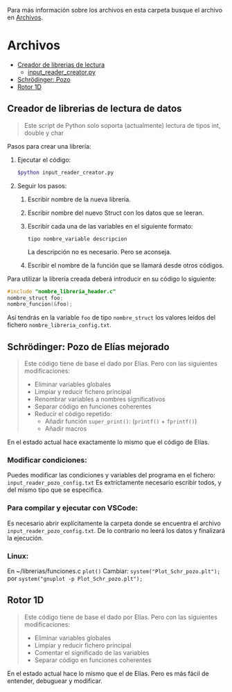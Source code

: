 Para más información sobre los archivos en esta carpeta busque el archivo en [Archivos](#archivos).

# Archivos
- [Creador de librerias de lectura](leer%datos_creador%de%libreria/)
  - [input_reader_creator.py](#creador-de-librerias-de-lectura-de-datos)
- [Schrödinger: Pozo](#schrödinger-pozo-de-elías-mejorado)
- [Rotor 1D](#rotor-1D)



<!-- pagebreak -->

## Creador de librerias de lectura de datos
> Este script de Python solo soporta (actualmente) lectura de tipos int, double y char
> 
Pasos para crear una librería:
1) Ejecutar el código:
   ```bash
   $python input_reader_creator.py
   ```
2) Seguir los pasos:
   1) Escribir nombre de la nueva libreria.
   2) Escribir nombre del nuevo Struct con los datos que se leeran.
   3) Escribir cada una de las variables en el siguiente formato:
        ``` 
        tipo nombre_variable descripcion
        ```
        La descripción no es necesario. Pero se aconseja.

    4) Escribir el nombre de la función que se llamará desde otros códigos.

Para utilizar la librería creada deberá introducir en su código lo siguiente:
```c
#include "nombre_libreria_header.c"
nombre_struct foo;
nombre_funcion(&foo);
``` 
Así tendrás en la variable ```foo``` de tipo ```nombre_struct``` los valores leídos del fichero ```nombre_libreria_config.txt```.

<!-- pagebreak -->
## Schrödinger: Pozo de Elías mejorado
>Este código tiene de base el dado por Elías. Pero con las siguientes modificaciones:
>* Eliminar variables globales
>* Limpiar y reducir fichero principal
>* Renombrar variables a nombres significativos
>* Separar código en funciones coherentes
>* Reducir el código repetido:
>     * Añadir función ```super_print()```: (`printf()` + `fprintf()`)
>     * Añadir macros

En el estado actual hace exactamente lo mismo que el código de Elías.

### Modificar condiciones:
Puedes modificar las condiciones y variables del programa en el fichero: `input_reader_pozo_config.txt`
Es extríctamente necesario escribir todos, y del mismo tipo que se especifica.
### Para compilar y ejecutar con VSCode:
Es necesario abrir explícitamente la carpeta donde se encuentra el archivo `input_reader_pozo_config.txt`. De lo contrario no leerá los datos y finalizará la ejecución.
### Linux:
En ~/librerias/funciones.c `plot()`
Cambiar:
`system("Plot_Schr_pozo.plt");`
por
`system("gnuplot -p Plot_Schr_pozo.plt");`

<!-- pagebreak -->


## Rotor 1D
>Este código tiene de base el dado por Elías. Pero con las siguientes modificaciones:
>* Eliminar variables globales
>* Limpiar y reducir fichero principal
>* Comentar el significado de las variables
>* Separar código en funciones coherentes

En el estado actual hace lo mismo que el de Elías. Pero es más fácil de entender, debuguear y modificar.